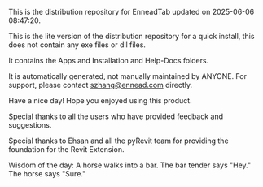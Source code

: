 This is the distribution repository for EnneadTab updated on 2025-06-06 08:47:20.

This is the lite version of the distribution repository for a quick install, this does not contain any exe files or dll files.

It contains the Apps and Installation and Help-Docs folders.

It is automatically generated, not manually maintained by ANYONE.
For support, please contact szhang@ennead.com directly.

Have a nice day! Hope you enjoyed using this product.

Special thanks to all the users who have provided feedback and suggestions.

Special thanks to Ehsan and all the pyRevit team for providing the foundation for the Revit Extension.



Wisdom of the day:
A horse walks into a bar. The bar tender says "Hey." The horse says "Sure."
